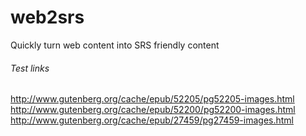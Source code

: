 # web2srs
Quickly turn web content into SRS friendly content

###### Test links
http://www.gutenberg.org/cache/epub/52205/pg52205-images.html
http://www.gutenberg.org/cache/epub/52200/pg52200-images.html
http://www.gutenberg.org/cache/epub/27459/pg27459-images.html
